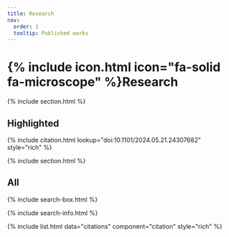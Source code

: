 ```yaml
---
title: Research
nav:
  order: 1
  tooltip: Published works
---
```


# {% include icon.html icon="fa-solid fa-microscope" %}Research

<!-- Lorem ipsum dolor sit amet, consectetur adipiscing elit, sed do eiusmod tempor incididunt ut labore et dolore magna aliqua.
Ut enim ad minim veniam, quis nostrud exercitation ullamco laboris nisi ut aliquip ex ea commodo consequat. -->

{% include section.html %}

## Highlighted

{% include citation.html lookup="doi:10.1101/2024.05.21.24307682" style="rich" %}

{% include section.html %}

## All

{% include search-box.html %}

{% include search-info.html %}

{% include list.html data="citations" component="citation" style="rich" %}
